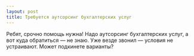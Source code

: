 ```yaml
---
layout: post 
title: Требуется аутсорсинг бухгалтерских услуг 
--- 
```

Ребят, срочно помощь нужна! Надо аутсорсинг бухгалтерских услуг, а вот куда обратиться — не знаю. Уже везде звонил — условия не устраивают. Может подкинете варианты?
